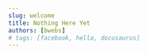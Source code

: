 ```yaml
---
slug: welcome
title: Nothing Here Yet
authors: [bwebs]
# tags: [facebook, hello, docusaurus]
---
```

